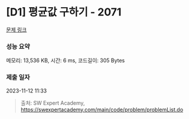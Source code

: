 # [D1] 평균값 구하기 - 2071 

[문제 링크](https://swexpertacademy.com/main/code/problem/problemDetail.do?contestProbId=AV5QRnJqA5cDFAUq) 

### 성능 요약

메모리: 13,536 KB, 시간: 6 ms, 코드길이: 305 Bytes

### 제출 일자

2023-11-12 11:33



> 출처: SW Expert Academy, https://swexpertacademy.com/main/code/problem/problemList.do